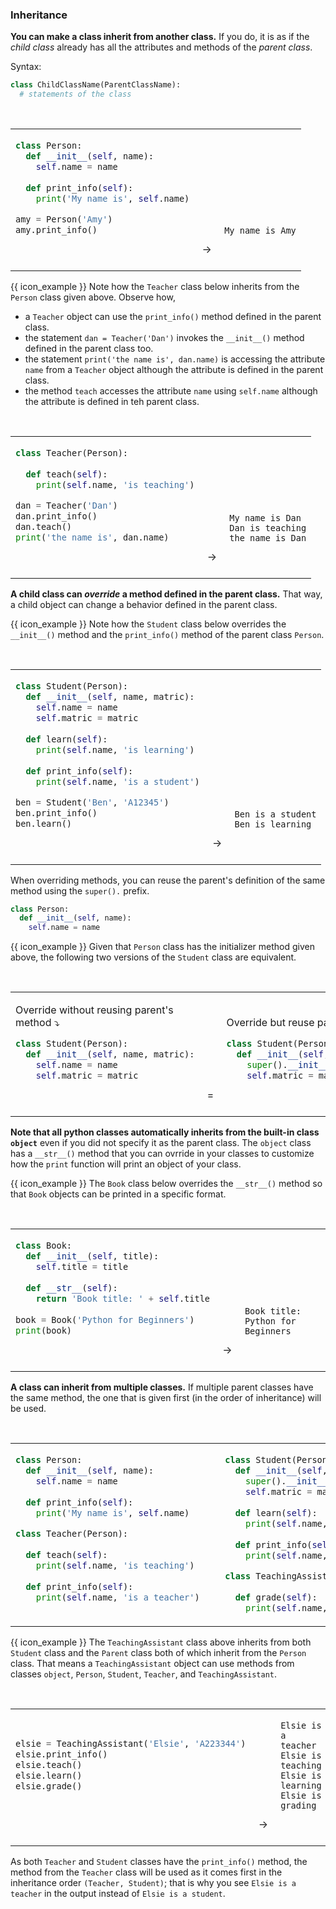 ### Inheritance

**You can make a class <tooltip content="define a new class based on an existing class">inherit</tooltip> from another class.** If you do, it is as if the <tooltip content="the new class">_child class_</tooltip> already has all the attributes and methods of the <tooltip content="the class that was inherited from">_parent class_</tooltip>.

Syntax:
```python
class ChildClassName(ParentClassName):
  # statements of the class
```

<tip-box> 

<table> 
<tr>
  <td>

```python
class Person:
  def __init__(self, name):
    self.name = name
    
  def print_info(self):
    print('My name is', self.name)

amy = Person('Amy')
amy.print_info()
```
  </td>
  <td valign="bottom">&nbsp;→&nbsp;<br><br></td>
  <td valign="bottom">

```
My name is Amy
```
  </td>
</tr>
</table>

{{ icon_example }} Note how the `Teacher` class below inherits from the `Person` class given above. Observe how,
 * a `Teacher` object can use the `print_info()` method defined in the parent class.
 * the statement `dan = Teacher('Dan')` invokes the `__init__()` method defined in the parent class too.
 * the statement `print('the name is', dan.name)` is accessing the attribute `name` from a `Teacher` object although the attribute is defined in the parent class.
 * the method `teach` accesses the attribute `name` using `self.name` although the attribute is defined in teh parent class.

<table> 
<tr>
  <td>

```python
class Teacher(Person):
  
  def teach(self):
    print(self.name, 'is teaching')

dan = Teacher('Dan')
dan.print_info()
dan.teach()
print('the name is', dan.name)
```
  </td>
  <td valign="bottom">&nbsp;→&nbsp;<br><br></td>
  <td valign="bottom">

```
My name is Dan
Dan is teaching
the name is Dan
```
  </td>
</tr>
</table>

</tip-box>

<panel type="danger" header=":muscle: Exercise: Add `Fish` Class" expanded no-close>
  <include src="e-addFishClass.md" />
</panel><p/>

**A child class can _override_ a method defined in the parent class.** That way, a child object can change a behavior defined in the parent class.

<tip-box> 

{{ icon_example }} Note how the `Student` class below overrides the `__init__()` method and the `print_info()` method of the parent class `Person`.

<table> 
<tr>
  <td>

```python
class Student(Person):
  def __init__(self, name, matric):
    self.name = name
    self.matric = matric
    
  def learn(self):
    print(self.name, 'is learning')
    
  def print_info(self):
    print(self.name, 'is a student')

ben = Student('Ben', 'A12345')
ben.print_info()
ben.learn()
```
  </td>
  <td valign="bottom">&nbsp;→&nbsp;<br><br></td>
  <td valign="bottom">

```
Ben is a student
Ben is learning
```
  </td>
</tr>
</table>

</tip-box>

When overriding methods, you can reuse the parent's definition of the same method using the `super().` prefix.

<tip-box> 


```python
class Person:
  def __init__(self, name):
    self.name = name
```
{{ icon_example }} Given that `Person` class has the initializer method given above, the following two versions of the `Student` class are equivalent.

<table> 
<tr>
  <td>

Override without reusing parent's method :arrow_heading_down:
```python
class Student(Person):
  def __init__(self, name, matric):
    self.name = name
    self.matric = matric
```
  </td>
  <td valign="bottom">&nbsp;=&nbsp;<br><br></td>
  <td valign="bottom">

Override but reuse parent's method :arrow_heading_down:
```python
class Student(Person):
  def __init__(self, name, matric):
    super().__init__(name) # reuse parent's method
    self.matric = matric
```
  </td>
</tr>
</table>

</tip-box>

<panel type="danger" header=":muscle: Exercise: Add `FlightlessBird` Class" expanded no-close>
  <include src="e-addFlightlessBirdClass.md" />
</panel><p/>


**Note that all python classes automatically inherits from the built-in class `object`** even if you did not specify it as the parent class. The `object` class has a `__str__()` method that you can ovrride in your classes to customize how the `print` function will print an object of your class.

<tip-box> 

{{ icon_example }} The `Book` class below overrides the `__str__()` method so that `Book` objects can be printed in a specific format.

<table> 
<tr>
  <td>

```python
class Book:
  def __init__(self, title):
    self.title = title
    
  def __str__(self):
    return 'Book title: ' + self.title
    
book = Book('Python for Beginners')
print(book)
```
  </td>
  <td valign="bottom">&nbsp;→&nbsp;<br><br></td>
  <td valign="bottom">

```
Book title: Python for Beginners
```
  </td>
</tr>
</table>

</tip-box>

<panel type="danger" header=":muscle: Exercise: Override `__str__()` Method" expanded no-close>
  <include src="e-overrideStr.md" />
</panel><p/>


**A class can inherit from multiple classes.** If multiple parent classes have the same method, the one that is given first (in the order of inheritance) will be used.

<tip-box> 



<table> 
<tr>
  <td>

```python
class Person:
  def __init__(self, name):
    self.name = name
    
  def print_info(self):
    print('My name is', self.name)
```
```python
class Teacher(Person):
  
  def teach(self):
    print(self.name, 'is teaching')
    
  def print_info(self):
    print(self.name, 'is a teacher')
    
```
  </td>
  <td valign="bottom">&nbsp;&nbsp;<br><br></td>
  <td>

```python
class Student(Person):
  def __init__(self, name, matric):
    super().__init__(name)
    self.matric = matric
    
  def learn(self):
    print(self.name, 'is learning')
    
  def print_info(self):
    print(self.name, 'is a student')
```
```python
class TeachingAssistant(Teacher, Student):
  
  def grade(self):
    print(self.name, 'is grading')
```
  </td>
  </tr>
</table>

{{ icon_example }} The `TeachingAssistant` class above inherits from both `Student` class and the `Parent` class both of which inherit from the `Person` class. That means a `TeachingAssistant` object can use methods from classes `object`, `Person`, `Student`, `Teacher`, and `TeachingAssistant`.

<table>
  <tr>
  <td>

```python
elsie = TeachingAssistant('Elsie', 'A223344')
elsie.print_info()
elsie.teach()
elsie.learn()
elsie.grade()
```
  </td>
  <td valign="bottom">&nbsp;→&nbsp;<br><br></td>
  <td valign="bottom">

```
Elsie is a teacher
Elsie is teaching
Elsie is learning
Elsie is grading
```
  </td>
</tr>
</table>

As both `Teacher` and `Student` classes have the `print_info()` method, the method from the `Teacher` class will be used as it comes first in the inheritance order `(Teacher, Student)`; that is why you see `Elsie is a teacher` in the output instead of `Elsie is a student`.

</tip-box>

<panel type="danger" header=":muscle: Exercise: Add `SmartPhone` Class" expanded no-close>
  <include src="e-addSmartPhoneClass.md" />
</panel><p/>